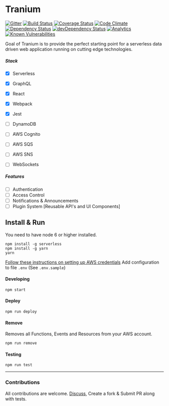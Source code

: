 # Tranium

[![Gitter](https://badges.gitter.im/Join%20Chat.svg)](https://gitter.im/teamtranium?utm_source=badge&utm_medium=badge&utm_campaign=pr-badge) [![Build Status](https://travis-ci.org/beingmohit/tranium.svg?branch=master)](https://travis-ci.org/beingmohit/tranium) [![Coverage Status](https://coveralls.io/repos/github/beingmohit/tranium/badge.svg?branch=master)](https://coveralls.io/github/beingmohit/tranium?branch=master) [![Code Climate](https://codeclimate.com/github/beingmohit/tranium/badges/gpa.svg)](https://codeclimate.com/github/beingmohit/tranium) [![Dependency Status](https://david-dm.org/beingmohit/tranium.png)](https://david-dm.org/beingmohit/tranium) [![devDependency Status](https://david-dm.org/beingmohit/tranium/dev-status.png)](https://david-dm.org/beingmohit/tranium#info=devDependencies) [![Analytics](https://ga-beacon.appspot.com/UA-102268283-1/tranium/README)](https://github.com/igrigorik/ga-beacon) [![Known Vulnerabilities](https://snyk.io/test/github/beingmohit/tranium/badge.svg)](https://snyk.io/test/github/beingmohit/tranium) 

Goal of Tranium is to provide the perfect starting point for a serverless data driven web application running on cutting edge technologies. 

##### Stack
- [x] Serverless
- [x] GraphQL
- [x] React
- [x] Webpack
- [x] Jest
- [ ] DynamoDB
- [ ] AWS Cognito 
- [ ] AWS SQS
- [ ] AWS SNS
- [ ] WebSockets


##### Features
- [ ] Authentication
- [ ] Access Control
- [ ] Notifications & Announcements
- [ ] Plugin System [Reusable API's and UI Components] 

## Install & Run

You need to have node 6 or higher installed.

```
npm install -g serverless
npm install -g yarn
yarn
```

[Follow these instructions on setting up AWS credentials](https://serverless.com/framework/docs/providers/aws/guide/credentials/)
Add configuration to file `.env` (See `.env.sample`)

#### Developing
```
npm start
```

#### Deploy 
```
npm run deploy
```

#### Remove

Removes all Functions, Events and Resources from your AWS account.

```
npm run remove
````

#### Testing
```
npm run test
```

---

### Contributions

All contributions are welcome. [Discuss](https://gitter.im/teamtranium), Create a fork & Submit PR along with tests.
